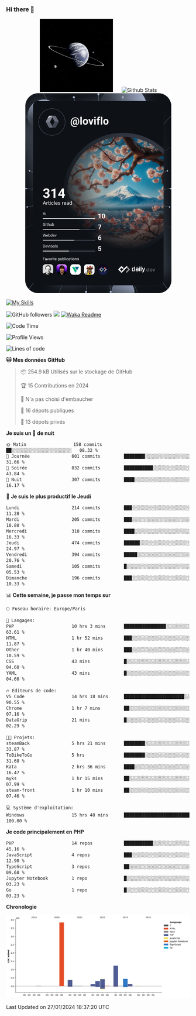 ### Hi there 👋

<p align="center">
  <img src="https://github.com/Loviflo/Loviflo/blob/main/img/portrait.jpg" alt="Loviflo" height="200" style="margin-right: 20px"/>
  <img src="https://github-readme-stats.vercel.app/api?username=Loviflo&show_icons=true&theme=graywhite" alt="Github Stats" />
  <a href="https://app.daily.dev/loviflo"><img src="https://github.com/loviflo/loviflo/blob/main/devcard.svg" width="400" alt="Loviflo's Dev Card"/></a>
</p>

[![My Skills](https://skillicons.dev/icons?i=php,laravel,symfony,dotnet,cs,nodejs,mysql,postgres,js,ts,html,css,sass,angular,react,electron,docker,webpack,vscode,figma,git,github,gitlab,nginx,postman&perline=5)](https://skillicons.dev)

![GitHub followers](https://img.shields.io/github/followers/Loviflo?label=Follow&style=social)
![](https://visitor-badge.glitch.me/badge?page_id=Loviflo.Loviflo)
[![Waka Readme](https://github.com/Loviflo/Loviflo/actions/workflows/update-stats.yml/badge.svg)](https://github.com/Loviflo/Loviflo/actions/workflows/update-stats.yml)

<!--START_SECTION:waka-->
![Code Time](http://img.shields.io/badge/Code%20Time-1%2C828%20hrs%205%20mins-blue)

![Profile Views](http://img.shields.io/badge/Vues%20du%20profil-0-blue)

![Lines of code](https://img.shields.io/badge/Depuis%20Hello%20World%2C%20j%27ai%20%C3%A9crit-6.9%20million%20Lignes%20de%20code-blue)

**🐱 Mes données GitHub** 

> 📦 254.9 kB Utilisés sur le stockage de GitHub 
 > 
> 🏆 15 Contributions en 2024
 > 
> 🚫 N'a pas choisi d'embaucher
 > 
> 📜 16 dépots publiques 
 > 
> 🔑 13 dépots privés 
 > 
**Je suis un 🦉 de nuit** 

```text
🌞 Matin                  158 commits         ██░░░░░░░░░░░░░░░░░░░░░░░   08.32 % 
🌆 Journée                601 commits         ████████░░░░░░░░░░░░░░░░░   31.66 % 
🌃 Soirée                 832 commits         ███████████░░░░░░░░░░░░░░   43.84 % 
🌙 Nuit                   307 commits         ████░░░░░░░░░░░░░░░░░░░░░   16.17 % 
```
📅 **Je suis le plus productif le Jeudi** 

```text
Lundi                    214 commits         ███░░░░░░░░░░░░░░░░░░░░░░   11.28 % 
Mardi                    205 commits         ███░░░░░░░░░░░░░░░░░░░░░░   10.80 % 
Mercredi                 310 commits         ████░░░░░░░░░░░░░░░░░░░░░   16.33 % 
Jeudi                    474 commits         ██████░░░░░░░░░░░░░░░░░░░   24.97 % 
Vendredi                 394 commits         █████░░░░░░░░░░░░░░░░░░░░   20.76 % 
Samedi                   105 commits         █░░░░░░░░░░░░░░░░░░░░░░░░   05.53 % 
Dimanche                 196 commits         ███░░░░░░░░░░░░░░░░░░░░░░   10.33 % 
```


📊 **Cette semaine, je passe mon temps sur** 

```text
🕑︎ Fuseau horaire: Europe/Paris

💬 Langages: 
PHP                      10 hrs 3 mins       ████████████████░░░░░░░░░   63.61 % 
HTML                     1 hr 52 mins        ███░░░░░░░░░░░░░░░░░░░░░░   11.87 % 
Other                    1 hr 40 mins        ███░░░░░░░░░░░░░░░░░░░░░░   10.59 % 
CSS                      43 mins             █░░░░░░░░░░░░░░░░░░░░░░░░   04.60 % 
YAML                     43 mins             █░░░░░░░░░░░░░░░░░░░░░░░░   04.60 % 

🔥 Éditeurs de code: 
VS Code                  14 hrs 18 mins      ███████████████████████░░   90.55 % 
Chrome                   1 hr 7 mins         ██░░░░░░░░░░░░░░░░░░░░░░░   07.16 % 
DataGrip                 21 mins             █░░░░░░░░░░░░░░░░░░░░░░░░   02.29 % 

🐱‍💻 Projets: 
steamBack                5 hrs 21 mins       ████████░░░░░░░░░░░░░░░░░   33.87 % 
ToBikeToGo               5 hrs               ████████░░░░░░░░░░░░░░░░░   31.68 % 
Kata                     2 hrs 36 mins       ████░░░░░░░░░░░░░░░░░░░░░   16.47 % 
myks                     1 hr 15 mins        ██░░░░░░░░░░░░░░░░░░░░░░░   07.99 % 
steam-front              1 hr 10 mins        ██░░░░░░░░░░░░░░░░░░░░░░░   07.46 % 

💻 Système d'exploitation: 
Windows                  15 hrs 48 mins      █████████████████████████   100.00 % 
```

**Je code principalement en PHP** 

```text
PHP                      14 repos            ███████████░░░░░░░░░░░░░░   45.16 % 
JavaScript               4 repos             ███░░░░░░░░░░░░░░░░░░░░░░   12.90 % 
TypeScript               3 repos             ██░░░░░░░░░░░░░░░░░░░░░░░   09.68 % 
Jupyter Notebook         1 repo              █░░░░░░░░░░░░░░░░░░░░░░░░   03.23 % 
Go                       1 repo              █░░░░░░░░░░░░░░░░░░░░░░░░   03.23 % 
```



**Chronologie**

![Lines of Code chart](https://raw.githubusercontent.com/Loviflo/Loviflo/main/assets/bar_graph.png)


 Last Updated on 27/01/2024 18:37:20 UTC
<!--END_SECTION:waka-->
